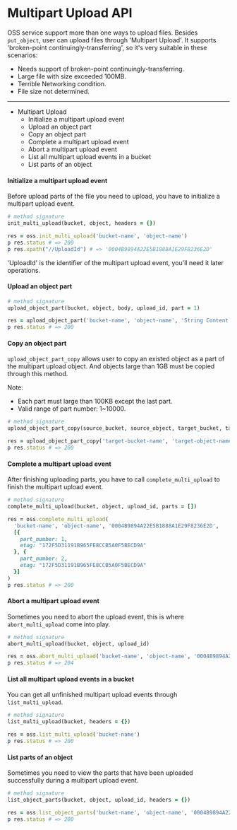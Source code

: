 # Multipart Upload API

OSS service support more than one ways to upload files. Besides `put_object`, user can upload files through 'Multipart Upload'. It supports 'broken-point continuingly-transferring', so it's very suitable in these scenarios:

* Needs support of broken-point continuingly-transferring.
* Large file with size exceeded 100MB.
* Terrible Networking condition.
* File size not determined.

---

* Multipart Upload
  * Initialize a multipart upload event
  * Upload an object part
  * Copy an object part
  * Complete a multipart upload event
  * Abort a multipart upload event
  * List all multipart upload events in a bucket
  * List parts of an object

#### Initialize a multipart upload event
Before upload parts of the file you need to upload, you have to initialize a multipart upload event.
```ruby
# method signature
init_multi_upload(bucket, object, headers = {})
```
```ruby
res = oss.init_multi_upload('bucket-name', 'object-name')
p res.status # => 200
p res.xpath("//UploadId") # => '0004B9894A22E5B1888A1E29F8236E2D'
```

'UploadId' is the identifier of the multipart upload event, you'll need it later operations.

#### Upload an object part
```ruby
# method signature
upload_object_part(bucket, object, body, upload_id, part = 1)
```
```ruby
res = upload_object_part('bucket-name', 'object-name', 'String Content of Part 1', '0004B9894A22E5B1888A1E29F8236E2D', 1)
p res.status # => 200
```

#### Copy an object part
`upload_object_part_copy` allows user to copy an existed object as a part of the multipart upload object. And objects large than 1GB must be copied through this method.

Note:
  * Each part must large than 100KB except the last part.
  * Valid range of part number: 1~10000.

```ruby
# method signature
upload_object_part_copy(source_bucket, source_object, target_bucket, target_object, upload_id, part = 1, headers = {})
```
```ruby
res = upload_object_part_copy('target-bucket-name', 'target-object-name', 'target-bucket-name', 'target-object-name', '0004B9894A22E5B1888A1E29F8236E2D', 2)
p res.status # => 200
```

#### Complete a multipart upload event
After finishing uploading parts, you have to call `complete_multi_upload` to finish the multipart upload event.

```ruby
# method signature
complete_multi_upload(bucket, object, upload_id, parts = [])
```
```ruby
res = oss.complete_multi_upload(
  'bucket-name', 'object-name', '0004B9894A22E5B1888A1E29F8236E2D',
  [{
    part_number: 1,
    etag: "172F5D31191B965FE8CCB5A0F5BECD9A"
  }, {
    part_number: 2,
    etag: "172F5D31191B965FE8CCB5A0F5BECD9A"
  }]
)
p res.status # => 200
```

#### Abort a multipart upload event
Sometimes you need to abort the upload event, this is where `abort_multi_upload` come into play.

```ruby
# method signature
abort_multi_upload(bucket, object, upload_id)
```
```ruby
res = oss.abort_multi_upload('bucket-name', 'object-name', '0004B9894A22E5B1888A1E29F8236E2D')
p res.status # => 204
```

#### List all multipart upload events in a bucket
You can get all unfinished multipart upload events through `list_multi_upload`.

```ruby
# method signature
list_multi_upload(bucket, headers = {})
```
```ruby
res = oss.list_multi_upload('bucket-name')
p res.status # => 200
```

#### List parts of an object
Sometimes you need to view the parts that have been uploaded successfully during a multipart upload event.

```ruby
# method signature
list_object_parts(bucket, object, upload_id, headers = {})
```
```ruby
res = oss.list_object_parts('bucket-name', 'object-name', '0004B9894A22E5B1888A1E29F8236E2D')
p res.status # => 200
```
